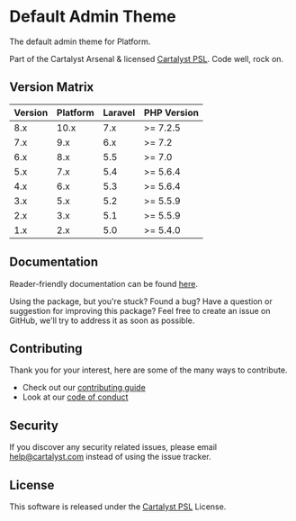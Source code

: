 # Default Admin Theme

The default admin theme for Platform.

Part of the Cartalyst Arsenal & licensed [Cartalyst PSL](LICENSE). Code well, rock on.

## Version Matrix

Version | Platform | Laravel | PHP Version
------- | -------- | ------- | ------------
8.x     | 10.x     | 7.x     | >= 7.2.5
7.x     | 9.x      | 6.x     | >= 7.2
6.x     | 8.x      | 5.5     | >= 7.0
5.x     | 7.x      | 5.4     | >= 5.6.4
4.x     | 6.x      | 5.3     | >= 5.6.4
3.x     | 5.x      | 5.2     | >= 5.5.9
2.x     | 3.x      | 5.1     | >= 5.5.9
1.x     | 2.x      | 5.0     | >= 5.4.0

## Documentation

Reader-friendly documentation can be found [here][link-docs].

Using the package, but you're stuck? Found a bug? Have a question or suggestion for improving this package? Feel free to create an issue on GitHub, we'll try to address it as soon as possible.

## Contributing

Thank you for your interest, here are some of the many ways to contribute.

- Check out our [contributing guide](/.github/CONTRIBUTING.md)
- Look at our [code of conduct](/.github/CODE_OF_CONDUCT.md)

## Security

If you discover any security related issues, please email help@cartalyst.com instead of using the issue tracker.

## License

This software is released under the [Cartalyst PSL](LICENSE) License.

[link-docs]:   https://cartalyst.com/manual/theme-default-admin
